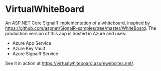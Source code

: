 # VirtualWhiteBoard

An ASP.NET Core SignalR implementation of a whiteboard, inspired by https://github.com/aspnet/SignalR-samples/tree/master/WhiteBoard. The production version of this app is hosted in Azure and uses:

- Azure App Service
- Azure Key Vault
- Azure SignalR Service

 See it in action at https://virtualwhiteboard.azurewebsites.net/.
